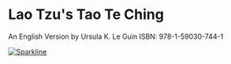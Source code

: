 # Lao Tzu's Tao Te Ching
An English Version by Ursula K. Le Guin
ISBN: 978-1-59030-744-1

[![Sparkline](https://stars.medv.io/nrrb/tao-te-ching.svg)](https://stars.medv.io/nrrb/tao-te-ching)
